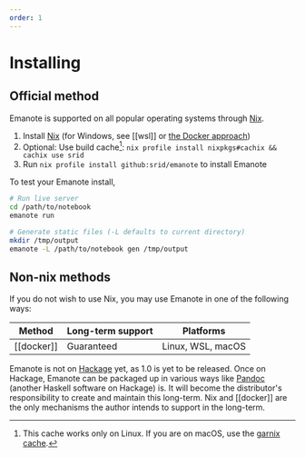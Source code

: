 ```yaml
---
order: 1
---
```


# Installing

## Official method

Emanote is supported on all popular operating systems through [Nix].

1. Install [Nix] (for Windows, see [[wsl]] or [the Docker approach](https://github.com/srid/emanote/issues/230))
2. Optional: Use build cache[^cache]: `nix profile install nixpkgs#cachix && cachix use srid`
3. Run `nix profile install github:srid/emanote` to install Emanote

[^cache]: This cache works only on Linux. If you are on macOS, use the [garnix cache](https://garnix.io/docs/caching).

To test your Emanote install,

```bash
# Run live server
cd /path/to/notebook
emanote run

# Generate static files (-L defaults to current directory)
mkdir /tmp/output
emanote -L /path/to/notebook gen /tmp/output
```

[Nix]: https://nixos.org/download.html

## Non-nix methods

If you do not wish to use Nix, you may use Emanote in one of the following ways:

| Method     | Long-term support | Platforms         |
| ---------- | ----------------- | ----------------- |
| [[docker]] | Guaranteed        | Linux, WSL, macOS |

Emanote is not on [Hackage](https://hackage.haskell.org/) yet, as 1.0 is yet to be released. Once on Hackage, Emanote can be packaged up in various ways like [Pandoc](https://pandoc.org/) (another Haskell software on Hackage) is. It will become the distributor's responsibility to create and maintain this long-term. Nix and [[docker]] are the only mechanisms the author intends to support in the long-term. 
